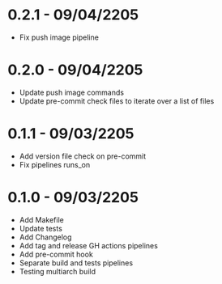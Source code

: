 # 0.2.1 - 09/04/2205
- Fix push image pipeline

# 0.2.0 - 09/04/2205
- Update push image commands
- Update pre-commit check files to iterate over a list of files

# 0.1.1 - 09/03/2205
- Add version file check on pre-commit
- Fix pipelines runs_on

# 0.1.0 - 09/03/2205
- Add Makefile
- Update tests
- Add Changelog
- Add tag and release GH actions pipelines
- Add pre-commit hook
- Separate build and tests pipelines
- Testing multiarch build

